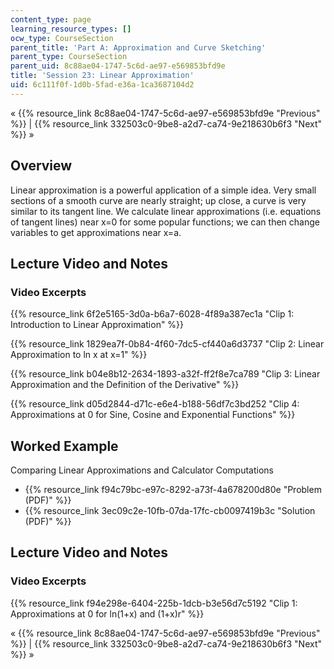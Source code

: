 ```yaml
---
content_type: page
learning_resource_types: []
ocw_type: CourseSection
parent_title: 'Part A: Approximation and Curve Sketching'
parent_type: CourseSection
parent_uid: 8c88ae04-1747-5c6d-ae97-e569853bfd9e
title: 'Session 23: Linear Approximation'
uid: 6c111f0f-1d0b-5fad-e36a-1ca3687104d2
---
```


« {{% resource_link 8c88ae04-1747-5c6d-ae97-e569853bfd9e "Previous" %}} | {{% resource_link 332503c0-9be8-a2d7-ca74-9e218630b6f3 "Next" %}} »

Overview
--------

Linear approximation is a powerful application of a simple idea. Very small sections of a smooth curve are nearly straight; up close, a curve is very similar to its tangent line. We calculate linear approximations (i.e. equations of tangent lines) near x=0 for some popular functions; we can then change variables to get approximations near x=a.

Lecture Video and Notes
-----------------------

### Video Excerpts

{{% resource_link 6f2e5165-3d0a-b6a7-6028-4f89a387ec1a "Clip 1: Introduction to Linear Approximation" %}}

{{% resource_link 1829ea7f-0b84-4f60-7dc5-cf440a6d3737 "Clip 2: Linear Approximation to ln x at x=1" %}}

{{% resource_link b04e8b12-2634-1893-a32f-ff2f8e7ca789 "Clip 3: Linear Approximation and the Definition of the Derivative" %}}

{{% resource_link d05d2844-d71c-e6e4-b188-56df7c3bd252 "Clip 4: Approximations at 0 for Sine, Cosine and Exponential Functions" %}}

Worked Example
--------------

Comparing Linear Approximations and Calculator Computations

*   {{% resource_link f94c79bc-e97c-8292-a73f-4a678200d80e "Problem (PDF)" %}}
*   {{% resource_link 3ec09c2e-10fb-07da-17fc-cb0097419b3c "Solution (PDF)" %}}

Lecture Video and Notes
-----------------------

### Video Excerpts

{{% resource_link f94e298e-6404-225b-1dcb-b3e56d7c5192 "Clip 1: Approximations at 0 for ln(1+x) and (1+x)r" %}}

« {{% resource_link 8c88ae04-1747-5c6d-ae97-e569853bfd9e "Previous" %}} | {{% resource_link 332503c0-9be8-a2d7-ca74-9e218630b6f3 "Next" %}} »